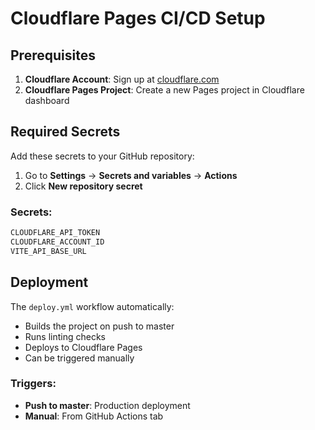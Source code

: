 # Cloudflare Pages CI/CD Setup

## Prerequisites

1. **Cloudflare Account**: Sign up at [cloudflare.com](https://cloudflare.com)
2. **Cloudflare Pages Project**: Create a new Pages project in Cloudflare dashboard

## Required Secrets

Add these secrets to your GitHub repository:

1. Go to **Settings** → **Secrets and variables** → **Actions**
2. Click **New repository secret**

### Secrets:
```bash
CLOUDFLARE_API_TOKEN
CLOUDFLARE_ACCOUNT_ID
VITE_API_BASE_URL
```

## Deployment

The `deploy.yml` workflow automatically:
- Builds the project on push to master
- Runs linting checks
- Deploys to Cloudflare Pages
- Can be triggered manually

### Triggers:
- **Push to master**: Production deployment
- **Manual**: From GitHub Actions tab